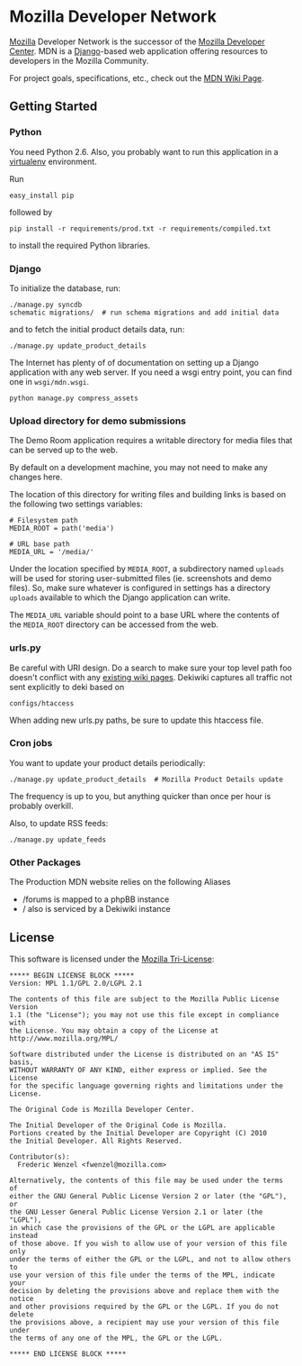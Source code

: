 Mozilla Developer Network
=========================

[Mozilla][Mozilla] Developer Network is the successor of the
[Mozilla Developer Center][MDC]. MDN is a [Django][Django]-based web
application offering resources to developers in the Mozilla Community.

For project goals, specifications, etc., check out the
[MDN Wiki Page][wikimo].

[Mozilla]: http://www.mozilla.org
[MDC]: http://developer.mozilla.org
[Django]: http://www.djangoproject.com/
[wikimo]: https://wiki.mozilla.org/MDN

Getting Started
---------------
### Python
You need Python 2.6. Also, you probably want to run this application in a
[virtualenv][virtualenv] environment.

Run

    easy_install pip

followed by

    pip install -r requirements/prod.txt -r requirements/compiled.txt

to install the required Python libraries.

[virtualenv]: http://pypi.python.org/pypi/virtualenv

### Django
To initialize the database, run:

    ./manage.py syncdb
    schematic migrations/  # run schema migrations and add initial data

and to fetch the initial product details data, run:

    ./manage.py update_product_details

The Internet has plenty of of documentation on setting up a Django application
with any web server. If you need a wsgi entry point, you can find one in
``wsgi/mdn.wsgi``.

[Haystack]: http://haystacksearch.org/

    python manage.py compress_assets

### Upload directory for demo submissions

The Demo Room application requires a writable directory for media files that
can be served up to the web.

By default on a development machine, you may not need to make any changes here.

The location of this directory for writing files and building links is based on
the following two settings variables:

    # Filesystem path
    MEDIA_ROOT = path('media') 

    # URL base path
    MEDIA_URL = '/media/'

Under the location specified by `MEDIA_ROOT`, a subdirectory named `uploads` will
be used for storing user-submitted files (ie. screenshots and demo files). So,
make sure whatever is configured in settings has a directory `uploads`
available to which the Django application can write.

The `MEDIA_URL` variable should point to a base URL where the contents of the
`MEDIA_ROOT` directory can be accessed from the web.

### urls.py
Be careful with URI design. Do a search to make sure your top level path foo doesn't 
conflict with any [existing wiki pages][google_site_search]. Dekiwiki captures all traffic not sent 
explicitly to deki based on 

    configs/htaccess

When adding new urls.py paths, be sure to update this htaccess file.

[google_site_search]: http://www.google.com/search?q=site%3A%2F%2Fdeveloper.mozilla.org&ie=utf-8&oe=utf-8&aq=t&rls=org.mozilla:en-US:official&client=firefox-a#sclient=psy&hl=en&client=firefox-a&hs=lod&rls=org.mozilla:en-US%3Aofficial&q=site:%2F%2Fdeveloper.mozilla.org%2Ffoo

### Cron jobs
You want to update your product details periodically:

    ./manage.py update_product_details  # Mozilla Product Details update

The frequency is up to you, but anything quicker than once per hour is probably overkill.

Also, to update RSS feeds:

    ./manage.py update_feeds

### Other Packages
The Production MDN website relies on the following Aliases

* /forums is mapped to a phpBB instance
* / also is serviced by a Dekiwiki instance

License
-------
This software is licensed under the [Mozilla Tri-License][MPL]:

    ***** BEGIN LICENSE BLOCK *****
    Version: MPL 1.1/GPL 2.0/LGPL 2.1

    The contents of this file are subject to the Mozilla Public License Version
    1.1 (the "License"); you may not use this file except in compliance with
    the License. You may obtain a copy of the License at
    http://www.mozilla.org/MPL/

    Software distributed under the License is distributed on an "AS IS" basis,
    WITHOUT WARRANTY OF ANY KIND, either express or implied. See the License
    for the specific language governing rights and limitations under the
    License.

    The Original Code is Mozilla Developer Center.

    The Initial Developer of the Original Code is Mozilla.
    Portions created by the Initial Developer are Copyright (C) 2010
    the Initial Developer. All Rights Reserved.

    Contributor(s):
      Frederic Wenzel <fwenzel@mozilla.com>

    Alternatively, the contents of this file may be used under the terms of
    either the GNU General Public License Version 2 or later (the "GPL"), or
    the GNU Lesser General Public License Version 2.1 or later (the "LGPL"),
    in which case the provisions of the GPL or the LGPL are applicable instead
    of those above. If you wish to allow use of your version of this file only
    under the terms of either the GPL or the LGPL, and not to allow others to
    use your version of this file under the terms of the MPL, indicate your
    decision by deleting the provisions above and replace them with the notice
    and other provisions required by the GPL or the LGPL. If you do not delete
    the provisions above, a recipient may use your version of this file under
    the terms of any one of the MPL, the GPL or the LGPL.

    ***** END LICENSE BLOCK *****

[MPL]: http://www.mozilla.org/MPL/
